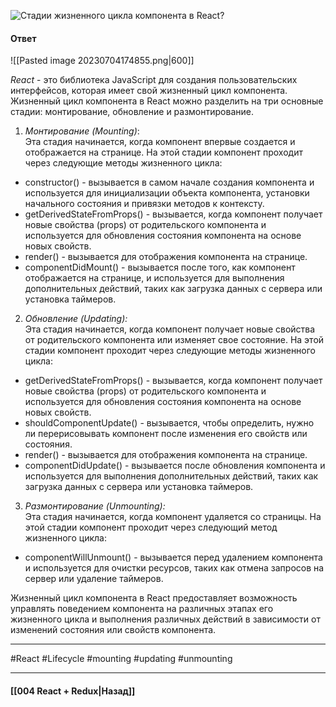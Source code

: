 ![Стадии жизненного цикла компонента в React?](https://youtu.be/RpcB5jnJvcI?t=173)

#### Ответ

![[Pasted image 20230704174855.png|600]]

*React* - это библиотека JavaScript для создания пользовательских интерфейсов, которая имеет свой жизненный цикл компонента. Жизненный цикл компонента в React можно разделить на три основные стадии: монтирование, обновление и размонтирование.

1. *Монтирование (Mounting)*:  
    Эта стадия начинается, когда компонент впервые создается и отображается на странице. На этой стадии компонент проходит через следующие методы жизненного цикла:

- constructor() - вызывается в самом начале создания компонента и используется для инициализации объекта компонента, установки начального состояния и привязки методов к контексту.
- getDerivedStateFromProps() - вызывается, когда компонент получает новые свойства (props) от родительского компонента и используется для обновления состояния компонента на основе новых свойств.
- render() - вызывается для отображения компонента на странице.
- componentDidMount() - вызывается после того, как компонент отображается на странице, и используется для выполнения дополнительных действий, таких как загрузка данных с сервера или установка таймеров.

2. *Обновление (Updating):*  
    Эта стадия начинается, когда компонент получает новые свойства от родительского компонента или изменяет свое состояние. На этой стадии компонент проходит через следующие методы жизненного цикла:

- getDerivedStateFromProps() - вызывается, когда компонент получает новые свойства (props) от родительского компонента и используется для обновления состояния компонента на основе новых свойств.
- shouldComponentUpdate() - вызывается, чтобы определить, нужно ли перерисовывать компонент после изменения его свойств или состояния.
- render() - вызывается для отображения компонента на странице.
- componentDidUpdate() - вызывается после обновления компонента и используется для выполнения дополнительных действий, таких как загрузка данных с сервера или установка таймеров.

3. *Размонтирование (Unmounting):*  
    Эта стадия начинается, когда компонент удаляется со страницы. На этой стадии компонент проходит через следующий метод жизненного цикла:

- componentWillUnmount() - вызывается перед удалением компонента и используется для очистки ресурсов, таких как отмена запросов на сервер или удаление таймеров.

Жизненный цикл компонента в React предоставляет возможность управлять поведением компонента на различных этапах его жизненного цикла и выполнения различных действий в зависимости от изменений состояния или свойств компонента.

____
#React #Lifecycle #mounting #updating #unmounting

____

#### [[004 React + Redux|Назад]]
